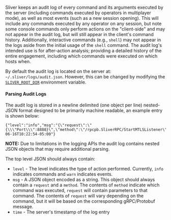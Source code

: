 Sliver keeps an audit log of every command and its arguments executed by the server (including commands executed by operators in multiplayer mode), as well as most events (such as a new session opening). This will include any commands executed by any operator on any session, but note some console commands only perform actions on the "client-side" and may not appear in the audit log, but will still appear in the client's command history. Additionally, interactive commands (e.g., `shell`) may not appear in the logs aside from the initial usage of the `shell` command. The audit log's intended use is for after-action analysis; providing a detailed history of the entire engagement, including which commands were executed on which hosts when.

By default the audit log is located on the server at: `~/.sliver/logs/audit.json`. However, this can be changed by modifying the [`SLIVER_ROOT_DIR`](https://github.com/BishopFox/sliver/wiki/Environment-Variables#assets) environment variable.

#### Parsing Audit Logs

The audit log is stored in a newline delimited (one object per line) nested-JSON format designed to be primarily machine readable, an example entry is shown below:

```
{"level":"info","msg":"{\"request\":\"{\\\"Port\\\":8888}\",\"method\":\"/rpcpb.SliverRPC/StartMTLSListener\"}","time":"2021-06-16T10:22:54-05:00"}
```

__NOTE:__ Due to limitations in the logging APIs the audit log contains nested JSON objects that may require additional parsing.

The top level JSON should always contain:

* `level` - The level indicates the type of action performed. Currently, `info` indicates commands and `warn` indicates events.
* `msg` - A JSON object encoded as a string. This object should always contain a `request` and a `method`. The contents of `method` indicate which command was executed, `request` will contain parameters to that command. The contents of `request` will vary depending on the command, but it will be based on the corresponding gRPC/Protobuf message.
* `time` - The server's timestamp of the log entry